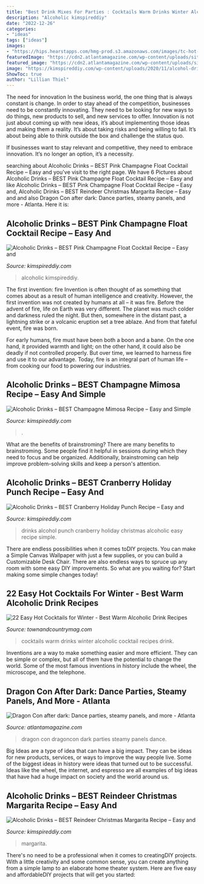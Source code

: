 ```yaml
---
title: "Best Drink Mixes For Parties : Cocktails Warm Drinks Winter Alcoholic Cocktail Recipes Drink"
description: "Alcoholic kimspireddiy"
date: "2022-12-26"
categories:
- "ideas"
tags: ["ideas"]
images:
- "https://hips.hearstapps.com/hmg-prod.s3.amazonaws.com/images/tc-hot-cocktails-2019-1571931963.jpg?crop=1.00xw:1.00xh;0,0&amp;resize=1200:*"
featuredImage: "https://cdn2.atlantamagazine.com/wp-content/uploads/sites/4/2014/09/DragonCon_AfterDark_MW_001.jpg"
featured_image: "https://cdn2.atlantamagazine.com/wp-content/uploads/sites/4/2014/09/DragonCon_AfterDark_MW_001.jpg"
image: "https://kimspireddiy.com/wp-content/uploads/2020/11/alcohol-drinks-cranberry-holiday-punch-1.jpg"
ShowToc: true
author: "Lillian Thiel"
---
```



The need for innovation
In the business world, the one thing that is always constant is change. In order to stay ahead of the competition, businesses need to be constantly innovating. They need to be looking for new ways to do things, new products to sell, and new services to offer.
Innovation is not just about coming up with new ideas, it’s about implementing those ideas and making them a reality. It’s about taking risks and being willing to fail. It’s about being able to think outside the box and challenge the status quo.

If businesses want to stay relevant and competitive, they need to embrace innovation. It’s no longer an option, it’s a necessity.

	

		
searching about Alcoholic Drinks – BEST Pink Champagne Float Cocktail Recipe – Easy and you've visit to the right page. We have 6 Pictures about Alcoholic Drinks – BEST Pink Champagne Float Cocktail Recipe – Easy and like Alcoholic Drinks – BEST Pink Champagne Float Cocktail Recipe – Easy and, Alcoholic Drinks – BEST Reindeer Christmas Margarita Recipe – Easy and and also Dragon Con after dark: Dance parties, steamy panels, and more - Atlanta. Here it is:
		
    
## Alcoholic Drinks – BEST Pink Champagne Float Cocktail Recipe – Easy And

<img loading=lazy src="https://kimspireddiy.com/wp-content/uploads/2020/12/alcohol-drinks-pink-champagne-float-1-1.jpg" onerror="this.onerror=null;this.src='https://tse3.mm.bing.net/th?id=OIP.An985XRcKZCSAC8UmZ0c7AHaN8&amp;pid=15.1';" alt="Alcoholic Drinks – BEST Pink Champagne Float Cocktail Recipe – Easy and">

_Source: kimspireddiy.com_

>alcoholic kimspireddiy. 

	

The first invention: fire
Invention is often thought of as something that comes about as a result of human intelligence and creativity. However, the first invention was not created by humans at all – it was fire.
Before the advent of fire, life on Earth was very different. The planet was much colder and darkness ruled the night. But then, somewhere in the distant past, a lightning strike or a volcanic eruption set a tree ablaze. And from that fateful event, fire was born.

For early humans, fire must have been both a boon and a bane. On the one hand, it provided warmth and light; on the other hand, it could also be deadly if not controlled properly. But over time, we learned to harness fire and use it to our advantage. Today, fire is an integral part of human life – from cooking our food to powering our industries.

    
## Alcoholic Drinks – BEST Champagne Mimosa Recipe – Easy And Simple

<img loading=lazy src="https://kimspireddiy.com/wp-content/uploads/2020/12/alcohol-drinks-mimosa-1.jpg" onerror="this.onerror=null;this.src='https://tse2.mm.bing.net/th?id=OIP._xckZSgQ777S7M1oF5ZRlQHaLH&amp;pid=15.1';" alt="Alcoholic Drinks – BEST Champagne Mimosa Recipe – Easy and Simple">

_Source: kimspireddiy.com_

>. 

	

What are the benefits of brainstroming?
There are many benefits to brainstroming. Some people find it helpful in sessions during which they need to focus and be organized. Additionally, brainstroming can help improve problem-solving skills and keep a person's attention.

    
## Alcoholic Drinks – BEST Cranberry Holiday Punch Recipe – Easy And

<img loading=lazy src="https://kimspireddiy.com/wp-content/uploads/2020/11/alcohol-drinks-cranberry-holiday-punch-1.jpg" onerror="this.onerror=null;this.src='https://tse3.mm.bing.net/th?id=OIP.ZzryobXm7jcKmXxpsbHLvwHaLH&amp;pid=15.1';" alt="Alcoholic Drinks – BEST Cranberry Holiday Punch Recipe – Easy and">

_Source: kimspireddiy.com_

>drinks alcohol punch cranberry holiday christmas alcoholic easy recipe simple. 

	

There are endless possibilities when it comes toDIY projects. You can make a Simple Canvas Wallpaper with just a few supplies, or you can build a Customizable Desk Chair. There are also endless ways to spruce up any room with some easy DIY improvements. So what are you waiting for? Start making some simple changes today!

    
## 22 Easy Hot Cocktails For Winter - Best Warm Alcoholic Drink Recipes

<img loading=lazy src="https://hips.hearstapps.com/hmg-prod.s3.amazonaws.com/images/tc-hot-cocktails-2019-1571931963.jpg?crop=1.00xw:1.00xh;0,0&amp;resize=1200:*" onerror="this.onerror=null;this.src='https://tse2.mm.bing.net/th?id=OIP.TdXko6Sf_LjLSCJU6z8JGgHaDt&amp;pid=15.1';" alt="22 Easy Hot Cocktails for Winter - Best Warm Alcoholic Drink Recipes">

_Source: townandcountrymag.com_

>cocktails warm drinks winter alcoholic cocktail recipes drink. 

	

Inventions are a way to make something easier and more efficient. They can be simple or complex, but all of them have the potential to change the world. Some of the most famous inventions in history include the wheel, the microscope, and the telephone.

    
## Dragon Con After Dark: Dance Parties, Steamy Panels, And More - Atlanta

<img loading=lazy src="https://cdn2.atlantamagazine.com/wp-content/uploads/sites/4/2014/09/DragonCon_AfterDark_MW_001.jpg" onerror="this.onerror=null;this.src='https://tse2.mm.bing.net/th?id=OIP.tGidcA_rzzNC4w8OXo3BrAHaE8&amp;pid=15.1';" alt="Dragon Con after dark: Dance parties, steamy panels, and more - Atlanta">

_Source: atlantamagazine.com_

>dragon con dragoncon dark parties steamy panels dance. 

	

Big Ideas are a type of idea that can have a big impact. They can be ideas for new products, services, or ways to improve the way people live. Some of the biggest ideas in history were ideas that turned out to be successful. Ideas like the wheel, the internet, and espresso are all examples of big ideas that have had a huge impact on society and the world around us.

    
## Alcoholic Drinks – BEST Reindeer Christmas Margarita Recipe – Easy And

<img loading=lazy src="https://kimspireddiy.com/wp-content/uploads/2020/11/alcohol-drinks-reindeer-margarita-1-1.jpg" onerror="this.onerror=null;this.src='https://tse3.mm.bing.net/th?id=OIP.FaA6cf51tvLPFft-_FTXcgHaLH&amp;pid=15.1';" alt="Alcoholic Drinks – BEST Reindeer Christmas Margarita Recipe – Easy and">

_Source: kimspireddiy.com_

>margarita. 

	

There's no need to be a professional when it comes to creatingDIY projects. With a little creativity and some common sense, you can create anything from a simple lamp to an elaborate home theater system. Here are five easy and affordableDIY projects that will get you started: 

